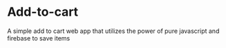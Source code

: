 # Add-to-cart
A simple add to cart web app that utilizes the power of pure javascript and firebase to save items

